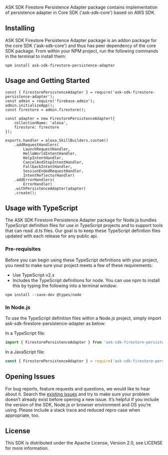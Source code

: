 ASK SDK Firestore Persistence Adapter package contains implementation of persistence adapter in Core SDK ('ask-sdk-core') based on AWS SDK.

## Installing
ASK SDK Firestore Persistence Adapter package is an addon package for the core SDK ('ask-sdk-core') and thus has peer dependency of the core SDK package. From within your NPM project, run the following commands in the terminal to install them:

```
npm install ask-sdk-firestore-persistence-adapter
```

## Usage and Getting Started

```
const { FirestorePersistenceAdapter } = require('ask-sdk-firestore-persistence-adapter');
const admin = require('firebase-admin');
admin.initializeApp();
const firestore = admin.firestore();

const adapter = new FirestorePersistenceAdapter({
    collectionName: 'alexa',
    firestore: firestore
});

exports.handler = alexa.SkillBuilders.custom()
    .addRequestHandlers(
        LaunchRequestHandler,
        HelloWorldIntentHandler,
        HelpIntentHandler,
        CancelAndStopIntentHandler,
        FallbackIntentHandler,
        SessionEndedRequestHandler,
        IntentReflectorHandler)
    .addErrorHandlers(
        ErrorHandler)
    .withPersistenceAdapter(adapter)
    .create();
```

## Usage with TypeScript
The ASK SDK Firestore Persistence Adapter package for Node.js bundles TypeScript definition files for use in TypeScript projects and to support tools that can read .d.ts files. Our goal is to keep these TypeScript definition files updated with each release for any public api.

### Pre-requisites
Before you can begin using these TypeScript definitions with your project, you need to make sure your project meets a few of these requirements:
- Use TypeScript v2.x
- Includes the TypeScript definitions for node. You can use npm to install this by typing the following into a terminal window:

```
npm install --save-dev @types/node
```

### In Node.js
To use the TypeScript definition files within a Node.js project, simply import ask-sdk-firestore-persistence-adapter as below:

In a TypeScript file:

```typescript
import { FirestorePersistenceAdapter } from 'ask-sdk-firestore-persistence-adapter';
```

In a JavaScript file:

```javascript
const { FirestorePersistenceAdapter } = require('ask-sdk-firestore-persistence-adapter');
```

## Opening Issues
For bug reports, feature requests and questions, we would like to hear about it. Search the [existing issues](https://github.com/GradedBlue/ask-sdk-firestore-persistence-adapter/issues) and try to make sure your problem doesn’t already exist before opening a new issue. It’s helpful if you include the version of the SDK, Node.js or browser environment and OS you’re using. Please include a stack trace and reduced repro case when appropriate, too. 

## License
This SDK is distributed under the Apache License, Version 2.0, see LICENSE for more information.
